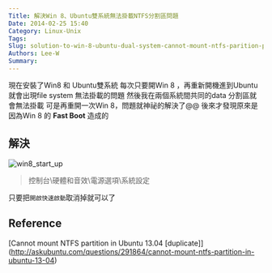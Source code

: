 ```yaml
---
Title: 解決Win 8、Ubuntu雙系統無法掛載NTFS分割區問題
Date: 2014-02-25 15:40
Category: Linux-Unix
Tags:
Slug: solution-to-win-8-ubuntu-dual-system-cannot-mount-ntfs-parition-problem
Authors: Lee-W
Summary: 
---
```


現在安裝了Win8 和 Ubuntu雙系統
每次只要開Win 8 ，再重新開機進到Ubuntu就會出現file system 無法掛載的問題
然後我在兩個系統間共同的data 分割區就會無法掛載
可是再重開一次Win 8，問題就神祕的解決了@@
後來才發現原來是因為Win 8 的 **Fast Boot**  造成的

<!--more-->
## 解決
![win8_start_up](http://i.imgur.com/ohEfCkR.png)
> 控制台\硬體和音效\電源選項\系統設定

只要把`開啟快速啟動`取消掉就可以了

## Reference
[Cannot mount NTFS partition in Ubuntu 13.04 [duplicate]] (http://askubuntu.com/questions/291864/cannot-mount-ntfs-partition-in-ubuntu-13-04)